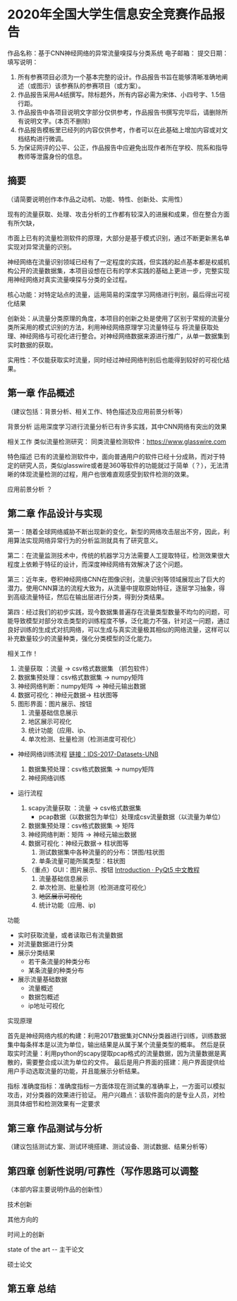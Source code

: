 # 2020年全国大学生信息安全竞赛作品报告

作品名称：基于CNN神经网络的异常流量嗅探与分类系统
电子邮箱：
提交日期：
填写说明：

1. 所有参赛项目必须为一个基本完整的设计。作品报告书旨在能够清晰准确地阐述（或图示）该参赛队的参赛项目（或方案）。
2. 作品报告采用A4纸撰写。除标题外，所有内容必需为宋体、小四号字、1.5倍行距。
3. 作品报告中各项目说明文字部分仅供参考，作品报告书撰写完毕后，请删除所有说明文字。(本页不删除)
4. 作品报告模板里已经列的内容仅供参考，作者可以在此基础上增加内容或对文档结构进行微调。
5. 为保证网评的公平、公正，作品报告中应避免出现作者所在学校、院系和指导教师等泄露身份的信息。

## 摘要

（请简要说明创作本作品之动机、功能、特性、创新处、实用性）

现有的流量获取、处理、攻击分析的工作都有较深入的进展和成果，但在整合方面有所欠缺，

市面上已有的流量检测软件的原理，大部分是基于模式识别，通过不断更新黑名单实现对异常流量的识别。

神经网络在流量识别领域已经有了一定程度的实践，但实践的起点基本都是权威机构公开的流量数据集，本项目设想在已有的学术实践的基础上更进一步，完整实现用神经网络对真实流量嗅探与分类的全过程。

核心功能：对特定站点的流量，运用简易的深度学习网络进行判别，最后得出可视化结果

创新处：从流量分类原理的角度，本项目的创新之处是使用了区别于常规的流量分类所采用的模式识别的方法，利用神经网络原理学习流量特征与
将流量获取处理、神经网络与可视化进行整合。对神经网络数据来源进行推广，从单一数据集到实时数据的获取。

实用性：不仅能获取实时流量，同时经过神经网络判别后也能得到较好的可视化结果。

## 第一章 作品概述

（建议包括：背景分析、相关工作、特色描述及应用前景分析等）

背景分析
  运用深度学习进行流量分析已有许多实践，其中CNN网络有突出的效果

相关工作
  类似流量检测研究：
  同类流量检测软件：https://www.glasswire.com
  
特色描述
  已有的流量检测软件中，面向普通用户的软件已经十分成熟，而对于特定的研究人员，类似glasswire或者是360等软件的功能就过于简单（？），无法清晰的体现流量检测的过程，用户也很难直观感受到软件检测的效果。

应用前景分析
  ？

## 第二章 作品设计与实现

第一：随着全球网络威胁不断出现新的变化，新型的网络攻击层出不穷，因此，利用算法实现网络异常行为的分析监测就具有了研究意义。

第二：在流量监测技术中，传统的机器学习方法需要人工提取特征，检测效果很大程度上依赖于特征的设计，而深度神经网络有效解决了这个问题。

第三：近年来，卷积神经网络CNN在图像识别，流量识别等领域展现出了巨大的潜力。使用CNN算法的流程大致为，从流量中提取原始特征，逐层学习抽象，得到高级流量特征，然后在输出层进行分类，得到分类结果。

第四：经过我们的初步实践，现今数据集普遍存在流量类型数量不均匀的问题，可能导致模型对部分攻击类型的训练程度不够，泛化能力不强，针对这一问题，通过良好训练的生成式对抗网络，可以生成与真实流量极其相似的网络流量，这样可以补充数量较少的流量种类，强化分类模型的泛化能力。

相关工作！

  1. 流量获取 ：流量 -> csv格式数据集 （抓包软件）
  2. 数据集预处理：csv格式数据集 -> numpy矩阵
  3. 神经网络判断：numpy矩阵 -> 神经元输出数据
  4. 数据可视化：神经元数据-> 柱状图等
  5. 图形界面：图片展示、按钮
     1. 流量基础信息展示
     2. 地区展示可视化
     3. 统计功能（应用、ip、
     4. 单次检测、批量检测（检测进度可视化）

- 神经网络训练流程 [链接：IDS-2017-Datasets-UNB](https://www.unb.ca/cic/datasets/ids-2017.html)
  1. 数据集预处理：csv格式数据集 -> numpy矩阵
  2. 神经网络训练

- 运行流程

  1. scapy流量获取 ：流量 -> csv格式数据集
     - pcap数据（以数据包为单位）处理成csv流量数据（以流量为单位）
  2. 数据集预处理：csv格式数据集 -> 矩阵
  3. 神经网络判断：矩阵 -> 神经元输出数据
  4. 数据可视化：神经元数据-> 柱状图等
     1. 测试数据集中各种流量的的分布：饼图/柱状图
     2. 单条流量可能所属类型：柱状图
  5. （重点）GUI：图片展示、按钮 [Introduction · PyQt5 中文教程](https://maicss.gitbooks.io/pyqt5/content/)
     1. 流量基础信息展示
     2. 单次检测、批量检测（检测进度可视化）
     3. ~~地区展示可视化~~
     4. 统计功能（应用、ip)

功能

- 实时获取流量，或者读取已有流量数据
- 对流量数据进行分类
- 展示分类结果
  - 若干条流量的种类分布
  - 某条流量的种类分布
- 展示流量基础数据
  - 流量概述
  - 数据包概述
  - ip地址可视化

实现原理

首先是神经网络内核的构建：利用2017数据集对CNN分类器进行训练，训练数据集中每条样本是以流为单位，输出结果是从属于某个流量类型的概率。
然后是获取实时流量：利用python的scapy提取pcap格式的流量数据，因为流量数据是离散的，需要整合成以流为单位的文件。
最后是用户界面的搭建：用户界面提供给用户手动选取流量的功能，并且能展示分析结果。

指标
    准确度指标：准确度指标一方面体现在测试集的准确率上，一方面可以模拟攻击，对分类器的效果进行验证。
    用户兴趣点：该软件面向的是专业人员，对检测具体细节和检测效果有一定要求

## 第三章 作品测试与分析

（建议包括测试方案、测试环境搭建、测试设备、测试数据、结果分析等）

## 第四章 创新性说明/可靠性（写作思路可以调整

（本部内容主要说明作品的创新性）

技术创新

其他方向的

时间上的创新

state of the art -- 主干论文

硕士论文

## 第五章 总结
